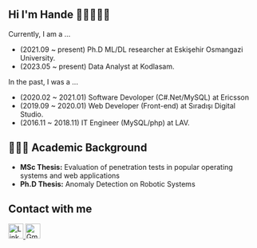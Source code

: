 ## Hi I'm Hande 👋🏻👩🏻‍💻

Currently, I am a ...
- (2021.09 ~ present) Ph.D ML/DL researcher at Eskişehir Osmangazi University.
- (2023.05 ~ present) Data Analyst at Kodlasam.

In the past, I was a ...

- (2020.02 ~ 2021.01) Software Devoloper (C#.Net/MySQL) at Ericsson
- (2019.09 ~ 2020.01) Web Developer (Front-end) at Sıradışı Digital Studio.
- (2016.11 ~ 2018.11) IT Engineer (MySQL/php) at LAV.

## 🧑🏻‍🎓 Academic Background
- **MSc Thesis:** Evaluation of penetration tests in popular operating systems and web applications  
- **Ph.D Thesis:** Anomaly Detection on Robotic Systems  

## Contact with me

<a href="https://www.linkedin.com/in/hande-%C3%A7av%C5%9Fi-zaim-b50829111/" target="_blank">
    <img src="https://upload.wikimedia.org/wikipedia/commons/e/e9/Linkedin_icon.svg" alt="LinkedIn" width="30" height="30">
</a>
<a href="mailto:handecavsi43@gmail.com" target="_blank">
    <img src="https://upload.wikimedia.org/wikipedia/commons/4/4e/Gmail_Icon.png" alt="Gmail" width="30" height="30">
</a>






